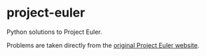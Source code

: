 # project-euler
Python solutions to Project Euler.

Problems are taken directly from the [original Project Euler website](https://projecteuler.net/archives).